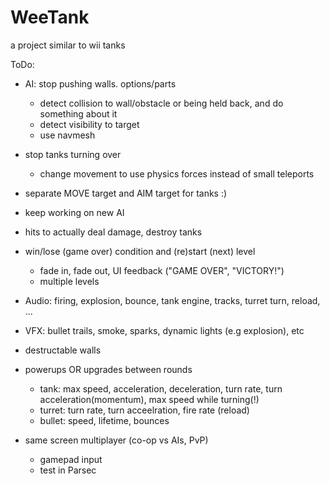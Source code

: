 # WeeTank
a project similar to wii tanks


ToDo:
- AI: stop pushing walls. options/parts
  - detect collision to wall/obstacle or being held back, and do something about it
  - detect visibility to target
  - use navmesh
- stop tanks turning over
  - change movement to use physics forces instead of small teleports
- separate MOVE target and AIM target for tanks :) 

- keep working on new AI
- hits to actually deal damage, destroy tanks
- win/lose (game over) condition and (re)start (next) level
  - fade in, fade out, UI feedback ("GAME OVER", "VICTORY!")
  - multiple levels
  
- Audio: firing, explosion, bounce, tank engine, tracks, turret turn, reload, ...
- VFX: bullet trails, smoke, sparks, dynamic lights (e.g explosion), etc
- destructable walls
- powerups OR upgrades between rounds
  - tank: max speed, acceleration, deceleration, turn rate, turn acceleration(momentum), max speed while turning(!)
  - turret: turn rate, turn acceelration, fire rate (reload)
  - bullet: speed, lifetime, bounces

- same screen multiplayer (co-op vs AIs, PvP)
  - gamepad input
  - test in Parsec
